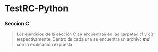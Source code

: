 # TestRC-Python
### Seccion C

> Los ejercisios de la sección C se encuentran en las carpetas c1 y c2 respectivamente. Dentro de cada una se encuentra un archivo **_md_** con la explicación expuesta